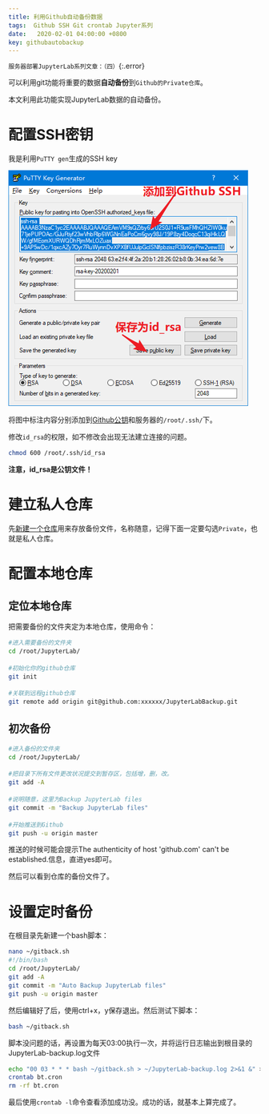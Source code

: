 ```yaml
---
title: 利用Github自动备份数据
tags:  Github SSH Git crontab Jupyter系列
date:   2020-02-01 04:00:00 +0800
key: githubautobackup
---
```

`服务器部署JupyterLab系列文章：（四）`{:.error}

<!--more-->
可以利用git功能将重要的数据**自动备份**到`Github的Private仓库`。

本文利用此功能实现JupyterLab数据的自动备份。
# 配置SSH密钥
我是利用`PuTTY gen`生成的SSH key

![图1](/photos/ssh-key.png)

将图中标注内容分别添加到[Github公钥](https://github.com/settings/ssh/new)和服务器的`/root/.ssh/`下。

修改`id_rsa`的权限，如不修改会出现无法建立连接的问题。
~~~bash
chmod 600 /root/.ssh/id_rsa
~~~
**注意，id_rsa是公钥文件！**
# 建立私人仓库
先[新建一个仓库](https://github.com/new)用来存放备份文件，名称随意，记得下面一定要勾选`Private`，也就是私人仓库。
# 配置本地仓库
## 定位本地仓库
把需要备份的文件夹定为本地仓库，使用命令：
~~~bash
#进入需要备份的文件夹
cd /root/JupyterLab/

#初始化你的github仓库
git init

#关联到远程github仓库
git remote add origin git@github.com:xxxxxx/JupyterLabBackup.git
~~~
## 初次备份
~~~bash
#进入备份的文件夹
cd /root/JupyterLab/

#把目录下所有文件更改状况提交到暂存区，包括增，删，改。
git add -A

#说明随意，这里为Backup JupyterLab files
git commit -m "Backup JupyterLab files"

#开始推送到Github
git push -u origin master
~~~
推送的时候可能会提示The authenticity of host 'github.com' can't be established.信息，直进yes即可。

然后可以看到仓库的备份文件了。

# 设置定时备份
在根目录先新建一个bash脚本：
~~~bash
nano ~/gitback.sh
#!/bin/bash
cd /root/JupyterLab/
git add -A
git commit -m "Auto Backup JupyterLab files"
git push -u origin master
~~~

然后编辑好了后，使用ctrl+x，y保存退出。然后测试下脚本：
~~~bash
bash ~/gitback.sh
~~~
脚本没问题的话，再设置为每天03:00执行一次，并将运行日志输出到根目录的JupyterLab-backup.log文件
~~~bash
echo "00 03 * * * bash ~/gitback.sh > ~/JupyterLab-backup.log 2>&1 &" > bt.cron
crontab bt.cron
rm -rf bt.cron
~~~
最后使用`crontab -l`命令查看添加成功没。成功的话，就基本上算完成了。